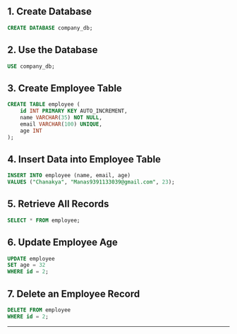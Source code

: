 
## 1. Create Database

```sql
CREATE DATABASE company_db;
```

## 2. Use the Database
```sql
USE company_db;
```

## 3. Create Employee Table
```sql
CREATE TABLE employee (
    id INT PRIMARY KEY AUTO_INCREMENT,
    name VARCHAR(35) NOT NULL,
    email VARCHAR(100) UNIQUE,
    age INT
);
```

## 4. Insert Data into Employee Table
```sql
INSERT INTO employee (name, email, age) 
VALUES ("Chanakya", "Manas9391133039@gmail.com", 23);
```

## 5. Retrieve All Records
```sql
SELECT * FROM employee;
```

## 6. Update Employee Age
```sql
UPDATE employee 
SET age = 32 
WHERE id = 2;
```

## 7. Delete an Employee Record
```sql
DELETE FROM employee 
WHERE id = 2;
```

---
